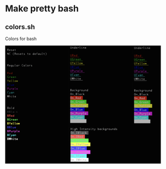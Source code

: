 # Make pretty bash

## colors.sh 
Colors for bash 

![alt text](https://github.com/johnciavarella/pretty_bash/blob/main/Screenshots/screenshot_colors.png?raw=true)